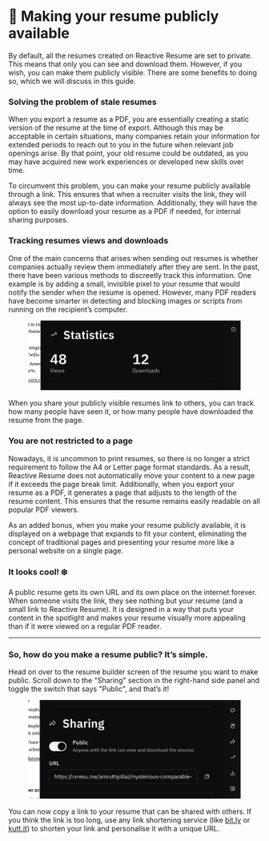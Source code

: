 # 📢 Making your resume publicly available

By default, all the resumes created on Reactive Resume are set to private. This means that only you can see and download them. However, if you wish, you can make them publicly visible. There are some benefits to doing so, which we will discuss in this guide.

### Solving the problem of stale resumes

When you export a resume as a PDF, you are essentially creating a static version of the resume at the time of export. Although this may be acceptable in certain situations, many companies retain your information for extended periods to reach out to you in the future when relevant job openings arise. By that point, your old resume could be outdated, as you may have acquired new work experiences or developed new skills over time.

To circumvent this problem, you can make your resume publicly available through a link. This ensures that when a recruiter visits the link, they will always see the most up-to-date information. Additionally, they will have the option to easily download your resume as a PDF if needed, for internal sharing purposes.

### Tracking resumes views and downloads

One of the main concerns that arises when sending out resumes is whether companies actually review them immediately after they are sent. In the past, there have been various methods to discreetly track this information. One example is by adding a small, invisible pixel to your resume that would notify the sender when the resume is opened. However, many PDF readers have become smarter in detecting and blocking images or scripts from running on the recipient’s computer.

<figure><img src="../.gitbook/assets/Public-Sharing-Stats.png" alt=""><figcaption></figcaption></figure>

When you share your publicly visible resumes link to others, you can track how many people have seen it, or how many people have downloaded the resume from the page.

### You are not restricted to a page

Nowadays, it is uncommon to print resumes, so there is no longer a strict requirement to follow the A4 or Letter page format standards. As a result, Reactive Resume does not automatically move your content to a new page if it exceeds the page break limit. Additionally, when you export your resume as a PDF, it generates a page that adjusts to the length of the resume content. This ensures that the resume remains easily readable on all popular PDF viewers.

As an added bonus, when you make your resume publicly available, it is displayed on a webpage that expands to fit your content, eliminating the concept of traditional pages and presenting your resume more like a personal website on a single page.

### It looks cool! ❄️

A public resume gets its own URL and its own place on the internet forever. When someone visits the link, they see nothing but your resume (and a small link to Reactive Resume). It is designed in a way that puts your content in the spotlight and makes your resume visually more appealing than if it were viewed on a regular PDF reader.

***

### So, how do you make a resume public? It’s simple.

Head on over to the resume builder screen of the resume you want to make public. Scroll down to the "Sharing" section in the right-hand side panel and toggle the switch that says "Public", and that’s it!

<figure><img src="../.gitbook/assets/Public-Sharing.png" alt="" width="563"><figcaption></figcaption></figure>

You can now copy a link to your resume that can be shared with others. If you think the link is too long, use any link shortening service (like [bit.ly](http://bit.ly) or [kutt.it](http://kutt.it)) to shorten your link and personalise it with a unique URL.

